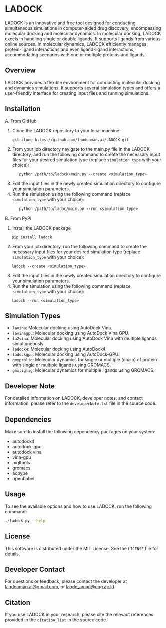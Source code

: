 # LADOCK

LADOCK is an innovative and free tool designed for conducting simultaneous simulations in computer-aided drug discovery, encompassing molecular docking and molecular dynamics. In molecular docking, LADOCK excels in handling single or double ligands. It supports ligands from various online sources. In molecular dynamics, LADOCK efficiently manages protein-ligand interactions and even ligand-ligand interactions, accommodating scenarios with one or multiple proteins and ligands.

## Overview

LADOCK provides a flexible environment for conducting molecular docking and dynamics simulations. It supports several simulation types and offers a user-friendly interface for creating input files and running simulations.

## Installation
A. From GitHub

1. Clone the LADOCK repository to your local machine:
   ```
   git clone https://github.com/laodeaman.ai/LADOCK.git
   ```
2. From your job directory navigate to the main.py file in the LADOCK directory, and run the following command to create the necessary input files for your desired simulation type (replace `simulation_type` with your choice):
   ```
      python /path/to/ladock/main.py --create <simulation_type>
   ```
5. Edit the input files in the newly created simulation directory to configure your simulation parameters.
6. Run the simulation using the following command (replace `simulation_type` with your choice):
   ```
      python /path/to/ladoc/main.py --run <simulation_type>
   ```
B. From PyPi
   1. Install the LADOCK package
   ```
      pip install ladock
   ```
   2. From your job directory, run the following command to create the necessary input files for your desired simulation type (replace `simulation_type` with your choice):
   ```
      ladock --create <simulation_type>
  ```
   3. Edit the input files in the newly created simulation directory to configure your simulation parameters.
   4. Run the simulation using the following command (replace `simulation_type` with your choice):
   ```
      ladock --run <simulation_type>
   ```

## Simulation Types
- `lavina`: Molecular docking using AutoDock Vina.
- `lavinagpu`: Molecular docking using AutoDock Vina GPU.
- `la2vina`: Molecular docking using AutoDock Vina with multiple ligands simultaneously.
- `ladock4`: Molecular docking using AutoDock4.
- `ladockgpu`: Molecular docking using AutoDock-GPU.
- `gmxprolig`: Molecular dynamics for single or multiple (chain) of protein with single or multiple ligands using GROMACS.
- `gmxliglig`: Molecular dynamics for multiple ligands using GROMACS.

## Developer Note

For detailed information on LADOCK, developer notes, and contact information, please refer to the `developerNote.txt` file in the source code.

## Dependencies

Make sure to install the following dependency packages on your system:
- autodock4
- autodock-gpu
- autodock vina
- vina-gpu
- mgltools
- gromacs
- acpype
- openbabel

## Usage

To see the available options and how to use LADOCK, run the following command:

```bash
./ladock.py --help
```

## License

This software is distributed under the MIT License. See the `LICENSE` file for details.

## Developer Contact

For questions or feedback, please contact the developer at laodeaman.ai@gmail.com, or laode_aman@ung.ac.id.

## Citation

If you use LADOCK in your research, please cite the relevant references provided in the `citation_list` in the source code.

